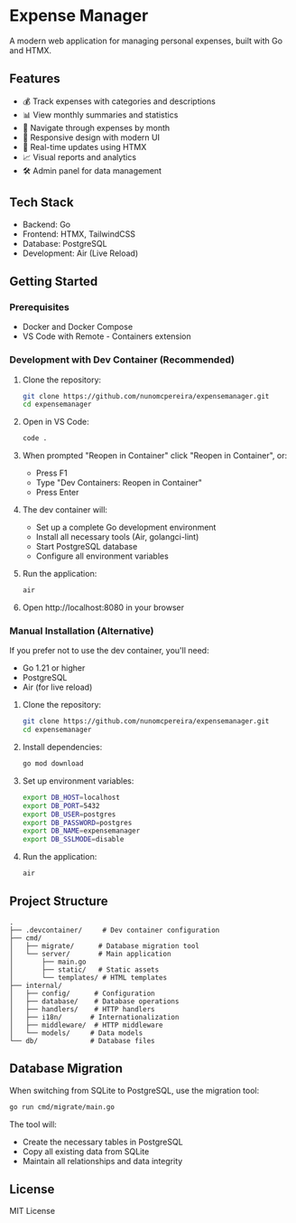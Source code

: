 # Expense Manager

A modern web application for managing personal expenses, built with Go and HTMX.

## Features

- 💰 Track expenses with categories and descriptions
- 📊 View monthly summaries and statistics
- 📅 Navigate through expenses by month
- 📱 Responsive design with modern UI
- 🔄 Real-time updates using HTMX
- 📈 Visual reports and analytics
- 🛠️ Admin panel for data management

## Tech Stack

- Backend: Go
- Frontend: HTMX, TailwindCSS
- Database: PostgreSQL
- Development: Air (Live Reload)

## Getting Started

### Prerequisites

- Docker and Docker Compose
- VS Code with Remote - Containers extension

### Development with Dev Container (Recommended)

1. Clone the repository:
   ```bash
   git clone https://github.com/nunomcpereira/expensemanager.git
   cd expensemanager
   ```

2. Open in VS Code:
   ```bash
   code .
   ```

3. When prompted "Reopen in Container" click "Reopen in Container", or:
   - Press F1
   - Type "Dev Containers: Reopen in Container"
   - Press Enter

4. The dev container will:
   - Set up a complete Go development environment
   - Install all necessary tools (Air, golangci-lint)
   - Start PostgreSQL database
   - Configure all environment variables

5. Run the application:
   ```bash
   air
   ```

6. Open http://localhost:8080 in your browser

### Manual Installation (Alternative)

If you prefer not to use the dev container, you'll need:
- Go 1.21 or higher
- PostgreSQL
- Air (for live reload)

1. Clone the repository:
   ```bash
   git clone https://github.com/nunomcpereira/expensemanager.git
   cd expensemanager
   ```

2. Install dependencies:
   ```bash
   go mod download
   ```

3. Set up environment variables:
   ```bash
   export DB_HOST=localhost
   export DB_PORT=5432
   export DB_USER=postgres
   export DB_PASSWORD=postgres
   export DB_NAME=expensemanager
   export DB_SSLMODE=disable
   ```

4. Run the application:
   ```bash
   air
   ```

## Project Structure

```
.
├── .devcontainer/     # Dev container configuration
├── cmd/
│   ├── migrate/      # Database migration tool
│   └── server/       # Main application
│       ├── main.go
│       ├── static/   # Static assets
│       └── templates/ # HTML templates
├── internal/
│   ├── config/      # Configuration
│   ├── database/    # Database operations
│   ├── handlers/    # HTTP handlers
│   ├── i18n/       # Internationalization
│   ├── middleware/  # HTTP middleware
│   └── models/     # Data models
└── db/             # Database files
```

## Database Migration

When switching from SQLite to PostgreSQL, use the migration tool:

```bash
go run cmd/migrate/main.go
```

The tool will:
- Create the necessary tables in PostgreSQL
- Copy all existing data from SQLite
- Maintain all relationships and data integrity

## License

MIT License 